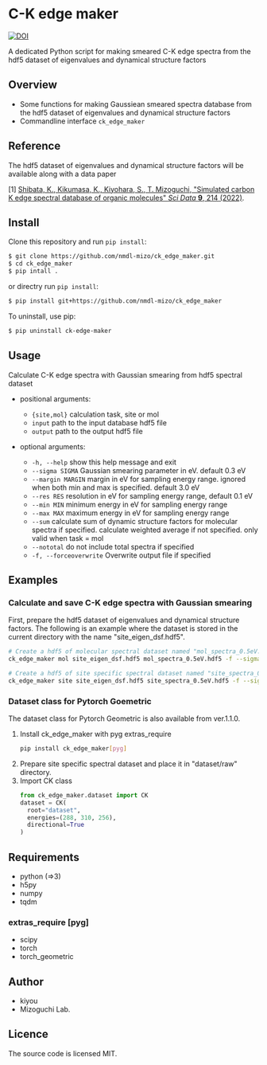 # C-K edge maker

[![DOI](https://zenodo.org/badge/447862253.svg)](https://zenodo.org/badge/latestdoi/447862253)

A dedicated Python script for making smeared C-K edge spectra from the hdf5 dataset of eigenvalues and dynamical structure factors

## Overview

- Some functions for making Gaussiean smeared spectra database from the hdf5 dataset of eigenvalues and dynamical structure factors
- Commandline interface `ck_edge_maker`

## Reference

The hdf5 dataset of eigenvalues and dynamical structure factors will be available along with a data paper

[1] [Shibata, K., Kikumasa, K., Kiyohara, S., T. Mizoguchi, "Simulated carbon K edge spectral database of organic molecules" *Sci Data* **9**, 214 (2022)](https://doi.org/10.1038/s41597-022-01303-8).

## Install

Clone this repository and run `pip install`:

``` bash
$ git clone https://github.com/nmdl-mizo/ck_edge_maker.git
$ cd ck_edge_maker
$ pip intall .
```

or directry run `pip install`:

``` bash
$ pip install git+https://github.com/nmdl-mizo/ck_edge_maker
```

To uninstall, use pip:

``` bash
$ pip uninstall ck-edge-maker
```

## Usage

Calculate C-K edge spectra with Gaussian smearing from hdf5 spectral dataset

- positional arguments:
  - `{site,mol}`            calculation task, site or mol
  - `input`                 path to the input database hdf5 file
  - `output`                path to the output hdf5 file

- optional arguments:
  - `-h, --help`            show this help message and exit
  - `--sigma SIGMA`         Gaussian smearing parameter in eV. default 0.3 eV
  - `--margin MARGIN`       margin in eV for sampling energy range. ignored when both min and max is specified. default 3.0 eV
  - `--res RES`             resolution in eV for sampling energy range, default 0.1 eV
  - `--min MIN`             minimum energy in eV for sampling energy range
  - `--max MAX`             maximum energy in eV for sampling energy range
  - `--sum`                 calculate sum of dynamic structure factors for molecular spectra if specified. calculate weighted average if not specified. only valid when task = mol
  - `--nototal`             do not include total spectra if specified
  - `-f, --forceoverwrite`  Overwrite output file if specified
 
 
## Examples

### Calculate and save C-K edge spectra with Gaussian smearing

First, prepare the hdf5 dataset of eigenvalues and dynamical structure factors.
The following is an example where the dataset is stored in the current directory with the name "site_eigen_dsf.hdf5".

```bash
# Create a hdf5 of molecular spectral dataset named "mol_spectra_0.5eV.hdf5" with 0.5eV Gaussian smearing, 0.1eV sampling step, and 5eV margin
ck_edge_maker mol site_eigen_dsf.hdf5 mol_spectra_0.5eV.hdf5 -f --sigma 0.5 --res 0.1 --margin 5
```

```bash
# Create a hdf5 of site specific spectral dataset named "site_spectra_0.5eV.hdf5" with 0.5eV Gaussian smearing, 0.1eV sampling step, and 5eV margin
ck_edge_maker site site_eigen_dsf.hdf5 site_spectra_0.5eV.hdf5 -f --sigma 0.5 --res 0.1 --margin 5
```

### Dataset class for Pytorch Goemetric

The dataset class for Pytorch Geometric is also available from ver.1.1.0.
1. Install ck_edge_maker with pyg extras_require
    ```bash
    pip install ck_edge_maker[pyg]
    ```
1. Prepare site specific spectral dataset and place it in "dataset/raw" directory.
1. Import CK class
    ```python
    from ck_edge_maker.dataset import CK
    dataset = CK(
      root="dataset",
      energies=(288, 310, 256),
      directional=True
    )
    ```

## Requirements

- python (=>3)
- h5py
- numpy
- tqdm

### extras_require [pyg]
- scipy
- torch
- torch_geometric

## Author

- kiyou
- Mizoguchi Lab.

## Licence

The source code is licensed MIT.
